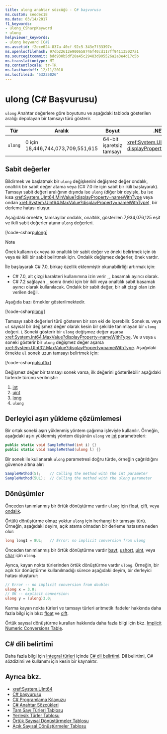 ```yaml
---
title: ulong anahtar sözcüğü - C# başvurusu
ms.custom: seodec18
ms.date: 03/14/2017
f1_keywords:
- ulong_CSharpKeyword
- ulong
helpviewer_keywords:
- ulong keyword [C#]
ms.assetid: f2ece624-837a-40cf-92c5-343e7f33397c
ms.openlocfilehash: 97db22612e900658746f40cd117ff941135027a1
ms.sourcegitcommit: bdd930b5df20a45c29483d905526a2a3e4d17c5b
ms.translationtype: MT
ms.contentlocale: tr-TR
ms.lasthandoff: 12/11/2018
ms.locfileid: "53235026"
---
```

# <a name="ulong-c-reference"></a>ulong (C# Başvurusu)

`ulong` Anahtar değerlere göre boyutunu ve aşağıdaki tabloda gösterilen aralığı depolayan bir tamsayı türü gösterir.

|Tür|Aralık|Boyut|.NET türü|
|----------|-----------|----------|-------------------------|
|`ulong`|0 için 18,446,744,073,709,551,615|64-bit işaretsiz tamsayı|<xref:System.UInt64?displayProperty=nameWithType>|

## <a name="literals"></a>Sabit değerler

Bildirmek ve başlatmak bir `ulong` değişkenini değişmez değer ondalık, onaltılık bir sabit değer atama veya (C# 7.0 ile için sabit bir ikili başlayarak).  Tamsayı sabit değeri aralığının dışında ise `ulong` (diğer bir deyişle, bu ise kısa <xref:System.UInt64.MinValue?displayProperty=nameWithType> veya ondan <xref:System.UInt64.MaxValue?displayProperty=nameWithType>), bir derleme hatası oluşur.

Aşağıdaki örnekte, tamsayılar ondalık, onaltılık, gösterilen 7,934,076,125 eşit ve ikili sabit değerler atanır `ulong` değerleri.

[!code-csharp[ulong](~/samples/snippets/csharp/language-reference/keywords/numeric-literals.cs#ULong)]

> [!NOTE]
> Önek kullanın `0x` veya `0X` onaltılık bir sabit değer ve öneki belirtmek için `0b` veya `0B` ikili bir sabit belirtmek için. Ondalık değişmez değerler, önek vardır.

İle başlayarak C# 7.0, birkaç özellik eklenmiştir okunabilirliği artırmak için:

- C# 7.0, alt çizgi karakteri kullanımına izin verir `_`, basamak ayırıcı olarak.
- C# 7.2 sağlayan `_` sonra öneki için bir ikili veya onaltılık sabit basamak ayırıcı olarak kullanılacak. Ondalık bir sabit değer, bir alt çizgi olan izin verilen değil.

Aşağıda bazı örnekler gösterilmektedir.

[!code-csharp[long](~/samples/snippets/csharp/language-reference/keywords/numeric-literals.cs#LongS)]

Tamsayı sabit değerleri türü gösteren bir son eki de içerebilir. Sonek `UL` veya `ul` sayısal bir değişmez değer olarak kesin bir şekilde tanımlayan bir `ulong` değeri. `L` Soneki gösterir bir `ulong` değişmez değer aşarsa <xref:System.Int64.MaxValue?displayProperty=nameWithType>. Ve `U` veya `u` soneki gösterir bir `ulong` değişmez değer aşarsa <xref:System.UInt32.MaxValue?displayProperty=nameWithType>. Aşağıdaki örnekte `ul` sonek uzun tamsayı belirtmek için:

[!code-csharp[ulsuffix](~/samples/snippets/csharp/language-reference/keywords/numeric-suffixes.cs#2)]

Değişmez değer bir tamsayı sonek varsa, ilk değerini gösterilebilir aşağıdaki türlerde türünü verilmiştir:

1. [int](int.md)
2. [uint](uint.md)
3. [long](long.md)
4. `ulong`

## <a name="compiler-overload-resolution"></a>Derleyici aşırı yükleme çözümlemesi

Bir ortak soneki aşırı yüklenmiş yöntem çağırma işleviyle kullanılır. Örneğin, aşağıdaki aşırı yüklenmiş yöntem düşünün `ulong` ve [int](int.md) parametreleri:

```csharp
public static void SampleMethod(int i) {}
public static void SampleMethod(ulong l) {}
```

Bir sonek ile kullanarak `ulong` parametresi doğru türde, örneğin çağrıldığını güvence altına alır:

```csharp
SampleMethod(5);    // Calling the method with the int parameter
SampleMethod(5UL);  // Calling the method with the ulong parameter
```

## <a name="conversions"></a>Dönüşümler

Önceden tanımlanmış bir örtük dönüştürme vardır `ulong` için [float](float.md), [çift](double.md), veya [ondalık](decimal.md).

Örtülü dönüştürme olmaz yoktur `ulong` için herhangi bir tamsayı türü. Örneğin, aşağıdaki deyim, açık atama olmadan bir derleme hatasına neden olur:

```csharp
long long1 = 8UL;   // Error: no implicit conversion from ulong
```

Önceden tanımlanmış bir örtük dönüştürme vardır [bayt](byte.md), [ushort](ushort.md), [uint](uint.md), veya [char](char.md) için `ulong`.

Ayrıca, kayan nokta türlerinden örtük dönüştürme vardır `ulong`. Örneğin, bir açık tür dönüştürme kullanılmadığı sürece aşağıdaki deyim, bir derleyici hatası oluşturur:

```csharp
// Error -- no implicit conversion from double:
ulong x = 3.0;
// OK -- explicit conversion:
ulong y = (ulong)3.0;
```

Karma kayan nokta türleri ve tamsayı türleri aritmetik ifadeler hakkında daha fazla bilgi için bkz: [float](float.md) ve [çift](double.md).

Örtük sayısal dönüştürme kuralları hakkında daha fazla bilgi için bkz. [Implicit Numeric Conversions Table](implicit-numeric-conversions-table.md).

## <a name="c-language-specification"></a>C# dili belirtimi

Daha fazla bilgi için [Integral türleri](~/_csharplang/spec/types.md#integral-types) içinde [ C# dil belirtimi](../language-specification/index.md). Dil belirtimi, C# sözdizimi ve kullanımı için kesin bir kaynaktır.

## <a name="see-also"></a>Ayrıca bkz.

- <xref:System.UInt64>
- [C# başvurusu](../index.md)
- [C# Programlama Kılavuzu](../../programming-guide/index.md)
- [C# Anahtar Sözcükleri](index.md)
- [Tam Sayı Türleri Tablosu](integral-types-table.md)
- [Yerleşik Türler Tablosu](built-in-types-table.md)
- [Örtük Sayısal Dönüştürmeler Tablosu](implicit-numeric-conversions-table.md)
- [Açık Sayısal Dönüştürmeler Tablosu](explicit-numeric-conversions-table.md)
